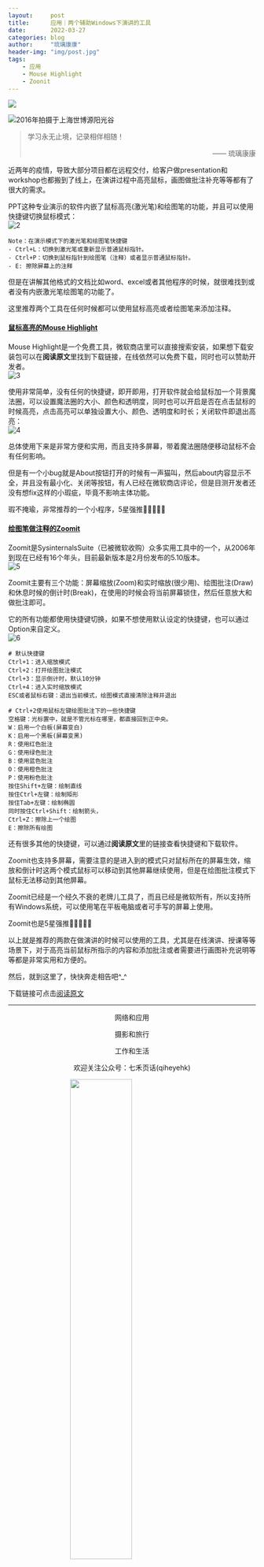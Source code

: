 ```yaml
---
layout:     post
title:      应用｜两个辅助Windows下演讲的工具
date:       2022-03-27
categories: blog
author:     "琉璃康康"
header-img: "img/post.jpg"
tags:
    - 应用
    - Mouse Highlight
    - Zoonit
---
```


<style>
img{
  display:block;
  margin:0
  auto;
}
</style>

<meta name="referrer" content="never">

![][0]

![2016年拍摄于上海世博源阳光谷][1]

> 学习永无止境，记录相伴相随！
> <p align="right">—— 琉璃康康</p>

近两年的疫情，导致大部分项目都在远程交付，给客户做presentation和workshop也都搬到了线上，在演讲过程中高亮鼠标，画图做批注补充等等都有了很大的需求。

PPT这种专业演示的软件内嵌了鼠标高亮(激光笔)和绘图笔的功能，并且可以使用快捷键切换鼠标模式：
![2][2]

```
Note：在演示模式下的激光笔和绘图笔快捷键
- Ctrl+L：切换到激光笔或重新显示普通鼠标指针。
- Ctrl+P：切换到鼠标指针到绘图笔（注释）或者显示普通鼠标指针。
- E: 擦除屏幕上的注释
```

但是在讲解其他格式的文档比如word、excel或者其他程序的时候，就很难找到或者没有内嵌激光笔绘图笔的功能了。

这里推荐两个工具在任何时候都可以使用鼠标高亮或者绘图笔来添加注释。

#### <u>鼠标高亮的Mouse Highlight</u>
Mouse Highlight是一个免费工具，微软商店里可以直接搜索安装，如果想下载安装包可以在**阅读原文**里找到下载链接，在线依然可以免费下载，同时也可以赞助开发者。
![3][3]

使用非常简单，没有任何的快捷键，即开即用，打开软件就会给鼠标加一个背景魔法圈，可以设置魔法圈的大小、颜色和透明度，同时也可以开启是否在点击鼠标的时候高亮，点击高亮可以单独设置大小、颜色、透明度和时长；关闭软件即退出高亮：
![4][4]

总体使用下来是非常方便和实用，而且支持多屏幕，带着魔法圈随便移动鼠标不会有任何影响。

但是有一个小bug就是About按钮打开的时候有一声猫叫，然后about内容显示不全，并且没有最小化、关闭等按钮，有人已经在微软商店评论，但是目测开发者还没有想fix这样的小瑕疵，毕竟不影响主体功能。

瑕不掩瑜，非常推荐的一个小程序，5星强推🌟🌟🌟🌟🌟

#### <u>绘图笔做注释的Zoomit</u>
Zoomit是SysinternalsSuite（已被微软收购）众多实用工具中的一个，从2006年到现在已经有16个年头，目前最新版本是2月份发布的5.10版本。
![5][5]

Zoomit主要有三个功能：屏幕缩放(Zoom)和实时缩放(很少用)、绘图批注(Draw)和休息时候的倒计时(Break)，在使用的时候会将当前屏幕锁住，然后任意放大和做批注即可。

它的所有功能都使用快捷键切换，如果不想使用默认设定的快捷键，也可以通过Option来自定义。
![6][6]

```
# 默认快捷键
Ctrl+1：进入缩放模式
Ctrl+2：打开绘图批注模式
Ctrl+3：显示倒计时，默认10分钟
Ctrl+4：进入实时缩放模式
ESC或者鼠标右键：退出当前模式，绘图模式直接清除注释并退出
```
```
# Ctrl+2使用鼠标左键绘图批注下的一些快捷键
空格键：光标置中，就是不管光标在哪里，都直接回到正中央。
W：启用一个白板(屏幕变白)
K：启用一个黑板(屏幕变黑)
R：使用红色批注
G：使用绿色批注
B：使用蓝色批注
O：使用橙色批注
P：使用粉色批注
按住Shift+左键：绘制直线
按住Ctrl+左键：绘制矩形
按住Tab+左键：绘制椭圆
同时按住Ctrl+Shift：绘制箭头，
Ctrl+Z：擦除上一个绘图
E：擦除所有绘图
```

还有很多其他的快捷键，可以通过**阅读原文**里的链接查看快捷键和下载软件。

Zoomit也支持多屏幕，需要注意的是进入到的模式只对鼠标所在的屏幕生效，缩放和倒计时这两个模式鼠标可以移动到其他屏幕继续使用，但是在绘图批注模式下鼠标无法移动到其他屏幕。

Zoomit已经是一个经久不衰的老牌儿工具了，而且已经是微软所有，所以支持所有Windows系统，可以使用笔在平板电脑或者可手写的屏幕上使用。

Zoomit也是5星强推🌟🌟🌟🌟🌟

以上就是推荐的两款在做演讲的时候可以使用的工具，尤其是在线演讲、授课等等场景下，对于高亮当前鼠标所指示的内容和添加批注或者需要进行画图补充说明等等都是非常实用和方便的。

然后，就到这里了，快快奔走相告吧^_^

下载链接可点击[阅读原文](https://github.com/MinpuKang/Useful-Tools#presentation)

------------
<p align="center">网络和应用</p>
<p align="center">摄影和旅行</p>
<p align="center">工作和生活</p>
<p align="center">欢迎关注公众号：七禾页话(qiheyehk)</p>
<img src="https://mmbiz.qpic.cn/mmbiz_jpg/QqiaFS6NT0eAaCjLpPgUZricqK7lIOO3hYEYIbjibRlYaiaTsib0reaQfQTmaibVw2QqZLibBWpCHJdg0v3V7yX8sQgWw/0?wx_fmt=jpeg" width="50%"/>


[0]: http://mmbiz.qpic.cn/mmbiz_gif/QqiaFS6NT0eCHicr2j8v4oD4rClUscedr9r55alibqTP1e9kss3HO7voULLsEv4yicuFFy0IJJeLAzX88yzyU9VTgA/640?wx_fmt=gif


[1]: https://mmbiz.qpic.cn/mmbiz_jpg/QqiaFS6NT0eCLVT2YSKAD16qmgxzwTDDtv9kiaFFSODiaUVrLd9D1gkzInc6XhpCH42Y840Oc4PjZGMDutwHXXs2A/0?wx_fmt=jpeg


[2]: https://mmbiz.qpic.cn/mmbiz_png/QqiaFS6NT0eCLVT2YSKAD16qmgxzwTDDtDZcEIRYaGRT0icI6VgiboZmH2fqRmu7LwViapq4YAic1YE5ib9nEP7amHgQ/0?wx_fmt=png


[3]: https://mmbiz.qpic.cn/mmbiz_png/QqiaFS6NT0eCLVT2YSKAD16qmgxzwTDDtEjwpfY82fIK9S5r7zdapEWRb222fuRlEwoc9s2glNaRRucVCfpTkDw/0?wx_fmt=png


[4]: https://mmbiz.qpic.cn/mmbiz_png/QqiaFS6NT0eCa5RwBluusnIpQcM9icuAwrzfbIMiaEfLM8ZLvlwaZN483sfG0LUKJ4mhwI0HIial0IsXCy5ccicQCjA/0?wx_fmt=png


[5]: https://mmbiz.qpic.cn/mmbiz_png/QqiaFS6NT0eCLVT2YSKAD16qmgxzwTDDtkdyrAJ2xLTFZNPBLDwibVqstyVc0I8J7ZDwicr2uOjwViaSz14274ODYA/0?wx_fmt=png


[6]: https://mmbiz.qpic.cn/mmbiz_png/QqiaFS6NT0eCLVT2YSKAD16qmgxzwTDDtYSibR9j76W6Q0NxpAxHfWn9jBkG304tCJaHBaI4V223fwDUHgexDPtQ/0?wx_fmt=png

